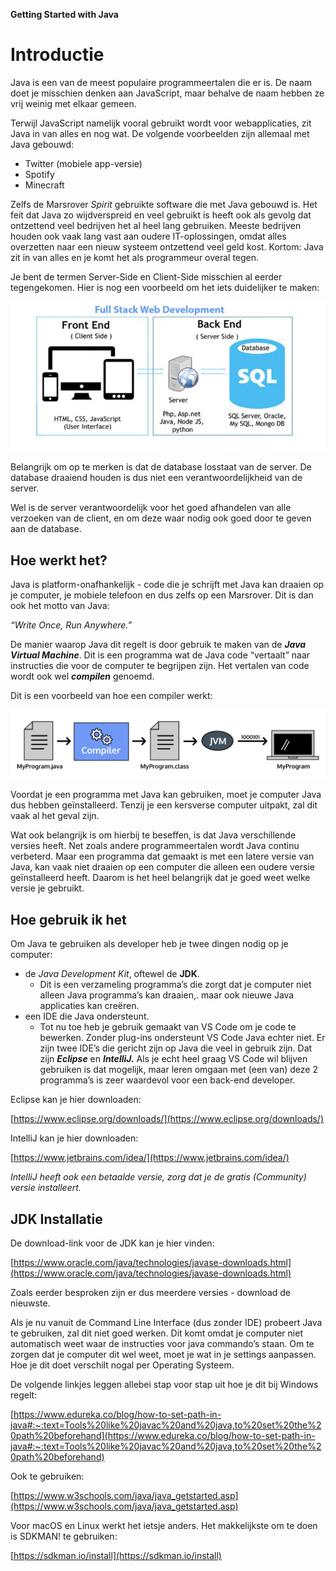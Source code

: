 **Getting Started with Java**

# **Introductie**

Java is een van de meest populaire programmeertalen die er is. De naam doet je misschien denken aan JavaScript, maar behalve de naam hebben ze vrij weinig met elkaar gemeen. 

Terwijl JavaScript namelijk vooral gebruikt wordt voor webapplicaties, zit Java in van alles en nog wat. De volgende voorbeelden zijn allemaal met Java gebouwd: 

* Twitter (mobiele app-versie)
* Spotify
* Minecraft

Zelfs de Marsrover _Spirit_ gebruikte software die met Java gebouwd is. Het feit dat Java zo wijdverspreid en veel gebruikt is heeft ook als gevolg dat ontzettend veel bedrijven het al heel lang gebruiken. Meeste bedrijven houden ook vaak lang vast aan oudere IT-oplossingen, omdat alles overzetten naar een nieuw systeem ontzettend veel geld kost. Kortom: Java zit in van alles en je komt het als programmeur overal tegen.

Je bent de termen Server-Side en Client-Side misschien al eerder tegengekomen. Hier is nog een voorbeeld om het iets duidelijker te maken:

![alt_text](images/image3.jpg "image_tooltip")

Belangrijk om op te merken is dat de database losstaat van de server. De database draaiend houden is dus niet een verantwoordelijkheid van de server. 

Wel is de server verantwoordelijk voor het goed afhandelen van alle verzoeken van de client, en om deze waar nodig ook goed door te geven aan de database. 

## **Hoe werkt het?**

Java is platform-onafhankelijk - code die je schrijft met Java kan draaien op je computer, je mobiele telefoon en dus zelfs op een Marsrover. Dit is dan ook het motto van Java:

_“Write Once, Run Anywhere.”_

De manier waarop Java dit regelt is door gebruik te maken van de **_Java Virtual Machine_**. Dit is een programma wat de Java code “vertaalt” naar instructies die voor de computer te begrijpen zijn. Het vertalen van code wordt ook wel **_compilen_** genoemd.

Dit is een voorbeeld van hoe een compiler werkt:

![alt_text](images/image2.png "image_tooltip")

Voordat je een programma met Java kan gebruiken, moet je computer Java dus hebben geïnstalleerd. Tenzij je een kersverse computer uitpakt, zal dit vaak al het geval zijn. 

Wat ook belangrijk is om hierbij te beseffen, is dat Java verschillende versies heeft. Net zoals andere programmeertalen wordt Java continu verbeterd. Maar een programma dat gemaakt is met een latere versie van Java, kan vaak niet draaien op een computer die alleen een oudere versie geïnstalleerd heeft. Daarom is het heel belangrijk dat je goed weet welke versie je gebruikt.


## **Hoe gebruik ik het**

Om Java te gebruiken als developer heb je twee dingen nodig op je computer:



* de _Java Development Kit_, oftewel de **JDK**. 
    * Dit is een verzameling programma’s die zorgt dat je computer niet alleen Java programma’s kan draaien,. maar ook nieuwe Java applicaties kan creëren.
* een IDE die Java ondersteunt.
    * Tot nu toe heb je gebruik gemaakt van VS Code om je code te bewerken. Zonder plug-ins ondersteunt VS Code Java echter niet. Er zijn twee IDE’s die gericht zijn op Java die veel in gebruik zijn. Dat zijn **_Eclipse_** en **_IntelliJ._** Als je echt heel graag VS Code wil blijven gebruiken is dat mogelijk, maar leren omgaan met (een van) deze 2 programma’s is zeer waardevol voor een back-end developer.

Eclipse kan je hier downloaden:

[https://www.eclipse.org/downloads/](https://www.eclipse.org/downloads/)

IntelliJ kan je hier downloaden:

[https://www.jetbrains.com/idea/](https://www.jetbrains.com/idea/)

_IntelliJ heeft ook een betaalde versie, zorg dat je de gratis (Community) versie installeert._


## **JDK Installatie**

De download-link voor de JDK kan je hier vinden:

[https://www.oracle.com/java/technologies/javase-downloads.html](https://www.oracle.com/java/technologies/javase-downloads.html)

Zoals eerder besproken zijn er dus meerdere versies - download de nieuwste.

Als je nu vanuit de Command Line Interface (dus zonder IDE) probeert Java te gebruiken, zal dit niet goed werken. Dit komt omdat je computer niet automatisch weet waar de instructies voor java commando’s staan. Om te zorgen dat je computer dit wel weet, moet je wat in je settings aanpassen. Hoe je dit doet verschilt nogal per Operating Systeem.

De volgende linkjes leggen allebei stap voor stap uit hoe je dit bij Windows regelt:

[https://www.edureka.co/blog/how-to-set-path-in-java#:~:text=Tools%20like%20javac%20and%20java,to%20set%20the%20path%20beforehand](https://www.edureka.co/blog/how-to-set-path-in-java#:~:text=Tools%20like%20javac%20and%20java,to%20set%20the%20path%20beforehand)

Ook te gebruiken:

[https://www.w3schools.com/java/java_getstarted.asp](https://www.w3schools.com/java/java_getstarted.asp)

Voor macOS en Linux werkt het ietsje anders. Het makkelijkste om te doen is SDKMAN! te gebruiken:

[https://sdkman.io/install](https://sdkman.io/install)